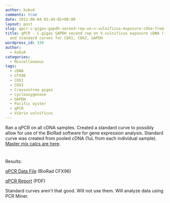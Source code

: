 ```yaml
---
author: kubu4
comments: true
date: 2011-06-04 03:44:02+00:00
layout: post
slug: qpcr-c-gigas-gapdh-second-rep-on-v-vulnificus-exposure-cdna-from-20110311-and-standard-curves-for-cox1-cox2-gapdh
title: qPCR - C.gigas GAPDH second rep on V.vulnificus exposure cDNA (from 20110311)
  and standard curves for COX1, COX2, GAPDH
wordpress_id: 339
author:
  - kubu4
categories:
  - Miscellaneous
tags:
  - cDNA
  - CFX96
  - COX1
  - COX2
  - Crassostrea gigas
  - cyclooxygenase
  - GAPDH
  - Pacific oyster
  - qPCR
  - Vibrio vulnificus
---
```


Ran a qPCR on all cDNA samples. Created a standard curve to possibly allow for use of the BioRad software for gene expression analysis. Standard curve was created from pooled cDNA (1uL from each individual sample). [Master mix calcs are here](https://eagle.fish.washington.edu/Arabidopsis/Notebook%20Workup%20Files/20110602-01.jpg).



# 



Results:

[qPCR Data File](https://eagle.fish.washington.edu/Arabidopsis/qPCR/CFX96/Roberts%20Lab_2011-06-03%2014-06-39_CC009827.pcrd) (BioRad CFX96)

[qPCR Report](https://eagle.fish.washington.edu/Arabidopsis/qPCR/CFX96/Roberts%20Lab_2011-06-03%2014-06-39_CC009827.pdf) (PDF)

Standard curves aren't that good. Will not use them. Will analyze data using PCR Miner.
